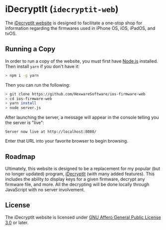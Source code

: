 # iDecryptIt (`idecryptit-web`)

The [iDecryptIt website](http://idecryptit.com/) is designed to facilitate a one-stop shop for information regarding the firmwares used in iPhone OS, iOS, iPadOS, and tvOS.

## Running a Copy

In order to run a copy of the website, you must first have [Node.js](https://nodejs.org/en/) installed.
Then install `yarn` if you don't have it:

```bash
> npm i -g yarn
```

Then you can run the following:

```bash
> git clone https://github.com/HexwareSoftware/ios-firmware-web
> cd ios-firmware-web
> yarn install
> node server.js
```

After launching the server, a message will appear in the console telling you the server is "live":
```
Server now live at http://localhost:8080/
```
Enter that URL into your favorite browser to begin browsing.

## Roadmap

Ultimately, this website is designed to be a replacement for my popular (but no longer updated) program, [iDecryptIt](https://sourceforge.net/projects/idecryptit/) (with many added features).
This includes the ability to display keys for a given firmware, decrypt any firmware file, and more.
All the decrypting will be done locally through JavaScript with no server involvement.

## License

The iDecryptIt website is licensed under [GNU Affero General Public License 3.0](https://www.gnu.org/licenses/agpl-3.0.en.html) or later.